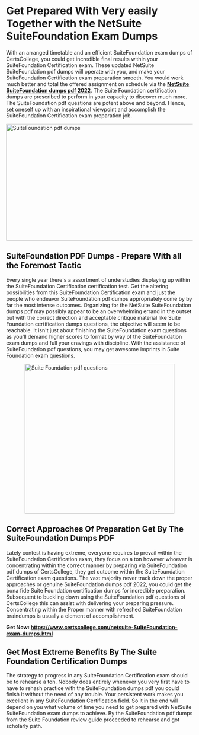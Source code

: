 <h1><strong>Get Prepared With Very easily Together with the NetSuite SuiteFoundation Exam Dumps&nbsp;</strong></h1>
<p><span style="font-weight: 400;">With an arranged timetable and an efficient  SuiteFoundation exam dumps of CertsCollege, you could get incredible final results within your SuiteFoundation Certification exam. These updated NetSuite SuiteFoundation pdf dumps will operate with you, and make your SuiteFoundation Certification exam preparation smooth. You would work much better and total the offered assignment on schedule via the <strong><a href="https://www.certscollege.com/netsuite-SuiteFoundation-exam-dumps.html">NetSuite SuiteFoundation dumps pdf 2022</a></strong>. The Suite Foundation certification dumps are prescribed to perform in your capacity to discover much more. The  SuiteFoundation pdf questions are potent above and beyond. Hence, set oneself up with an inspirational viewpoint and accomplish the SuiteFoundation Certification exam preparation job.&nbsp;</span></p>
<p><span style="font-weight: 400;"><img style="display: block; margin-left: auto; margin-right: auto;" src="https://i.ibb.co/CPDK3ps/Yellow-and-Blue-Initiative-Blog-Banner.png" alt="SuiteFoundation pdf dumps" width="559" height="315" /></span></p>
<h2><strong>SuiteFoundation PDF Dumps - Prepare With all the Foremost Tactic</strong></h2>
<p><span style="font-weight: 400;">Every single year there's a assortment of understudies displaying up within the SuiteFoundation Certification certification test. Get the altering possibilities from this SuiteFoundation Certification exam and just the people who endeavor SuiteFoundation pdf dumps appropriately come by by far the most intense outcomes. Organizing for the NetSuite SuiteFoundation dumps pdf may possibly appear to be an overwhelming errand in the outset but with the correct direction and acceptable critique material like Suite Foundation certification dumps questions, the objective will seem to be reachable. It isn't just about finishing the SuiteFoundation exam questions as you'll demand higher scores to format by way of the SuiteFoundation exam dumps and full your cravings with discipline. With the assistance of SuiteFoundation pdf questions, you may get awesome imprints in Suite Foundation exam questions.</span></p>
<p><span style="font-weight: 400;"><a href="https://bit.ly/3nOF1Tk"><img style="display: block; margin-left: auto; margin-right: auto;" src="https://i.ibb.co/9tMrhdY/Teacher-Appreciation-Invitation.png" alt="Suite Foundation pdf questions " width="404" height="404" /></a></span></p>
<h2><strong>Correct Approaches Of Preparation Get By The SuiteFoundation Dumps PDF</strong></h2>
<p><span style="font-weight: 400;">Lately contest is having extreme, everyone requires to prevail within the SuiteFoundation Certification exam, they focus on a ton however whoever is concentrating within the correct manner by preparing via SuiteFoundation pdf dumps of CertsCollege, they get outcome within the SuiteFoundation Certification exam questions. The vast majority never track down the proper approaches or genuine SuiteFoundation dumps pdf 2022, you could get the bona fide Suite Foundation certification dumps for incredible preparation. Subsequent to buckling down using the  SuiteFoundation pdf questions of CertsCollege this can assist with delivering your preparing pressure. Concentrating within the Proper manner with refreshed SuiteFoundation braindumps is usually a element of accomplishment.</span></p>
<p><span style="font-weight: 400;"><strong>Get Now: <a href="https://www.certscollege.com/netsuite-SuiteFoundation-exam-dumps.html">https://www.certscollege.com/netsuite-SuiteFoundation-exam-dumps.html</a></strong></span></p>
<h2><strong>Get Most Extreme Benefits By The Suite Foundation Certification Dumps</strong></h2>
<p><span style="font-weight: 400;">The strategy to progress in any SuiteFoundation Certification exam should be to rehearse a ton. Nobody does entirely whenever you very first have to have to rehash practice with the SuiteFoundation dumps pdf you could finish it without the need of any trouble. Your persistent work makes you excellent in any SuiteFoundation Certification field. So it in the end will depend on you what volume of time you need to get prepared with NetSuite SuiteFoundation exam dumps to achieve. By the SuiteFoundation pdf dumps from the Suite Foundation review guide proceeded to rehearse and got scholarly path.</span></p>
